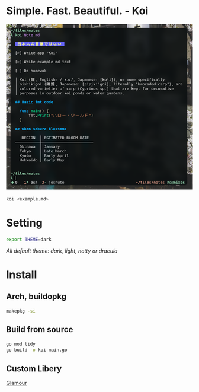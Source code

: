 # Simple. Fast. Beautiful. - Koi

![koi](https://github.com/IwnuplyNotTyan/koi/blob/main/image/Showcase.png)

``` bash
koi <example.md>
```

# Setting
```bash
export THEME=dark
```
*All default theme: dark, light, notty or dracula*
# Install

## Arch, buildopkg
``` bash
makepkg -si
```

## Build from source
``` bash
go mod tidy
go build -o koi main.go
```

## Custom Libery
[Glamour](https://github.com/charmbracelet/glamour)
